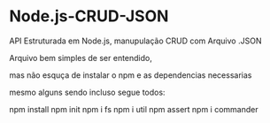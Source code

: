 # Node.js-CRUD-JSON
API Estruturada em Node.js, manupulação CRUD com Arquivo .JSON 

Arquivo bem simples de ser entendido,

mas não esquça de instalar o npm e as dependencias necessarias 

mesmo alguns sendo incluso segue todos:

npm install
npm init
npm i fs
npm i util
npm assert
npm i commander
